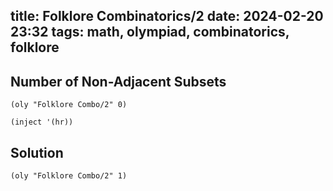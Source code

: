 title: Folklore Combinatorics/2
date: 2024-02-20 23:32
tags: math, olympiad, combinatorics, folklore
---

## Number of Non-Adjacent Subsets

`(oly "Folklore Combo/2" 0)`

`(inject '(hr))`

## Solution

`(oly "Folklore Combo/2" 1)`

